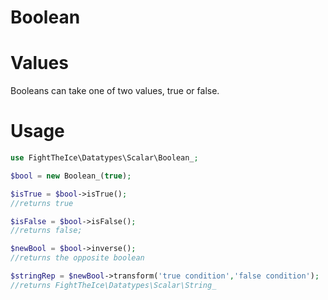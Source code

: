 # Boolean

# Values
Booleans can take one of two values, true or false.

# Usage
```php
use FightTheIce\Datatypes\Scalar\Boolean_;

$bool = new Boolean_(true);

$isTrue = $bool->isTrue(); 
//returns true

$isFalse = $bool->isFalse(); 
//returns false;

$newBool = $bool->inverse(); 
//returns the opposite boolean

$stringRep = $newBool->transform('true condition','false condition'); 
//returns FightTheIce\Datatypes\Scalar\String_
```